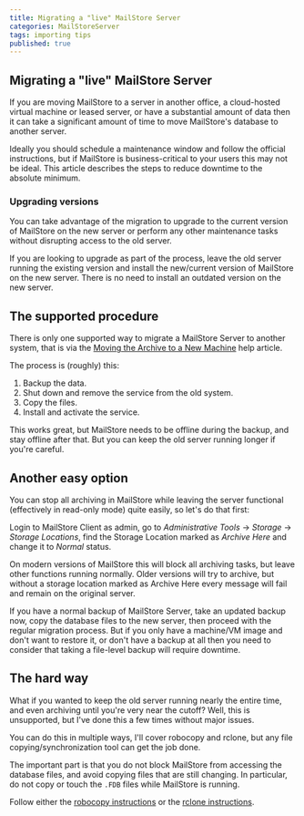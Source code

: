 ```yaml
---
title: Migrating a "live" MailStore Server
categories: MailStoreServer
tags: importing tips
published: true
---
```


## Migrating a "live" MailStore Server

If you are moving MailStore to a server in another office, a cloud-hosted virtual machine or leased server, or have a substantial amount of data then it can take a significant amount of time to move MailStore's database to another server.

Ideally you should schedule a maintenance window and follow the official instructions, but if MailStore is business-critical to your users this may not be ideal. This article describes the steps to reduce downtime to the absolute minimum.

### Upgrading versions

You can take advantage of the migration to upgrade to the current version of MailStore on the new server or perform any other maintenance tasks without disrupting access to the old server.

If you are looking to upgrade as part of the process, leave the old server running the existing version and install the new/current version of MailStore on the new server. There is no need to install an outdated version on the new server.

## The supported procedure

There is only one supported way to migrate a MailStore Server to another system, that is via the [Moving the Archive to a New Machine](https://help.mailstore.com/en/server/Moving_the_Archive#Moving_the_Archive_to_a_New_Machine) help article.

The process is (roughly) this:

1. Backup the data.
2. Shut down and remove the service from the old system.
3. Copy the files.
4. Install and activate the service.

This works great, but MailStore needs to be offline during the backup, and stay offline after that. But you can keep the old server running longer if you're careful.

## Another easy option

You can stop all archiving in MailStore while leaving the server functional (effectively in read-only mode) quite easily, so let's do that first: 

Login to MailStore Client as admin, go to *Administrative Tools* -> *Storage* -> *Storage Locations*, find the Storage Location marked as *Archive Here* and change it to *Normal* status.

On modern versions of MailStore this will block all archiving tasks, but leave other functions running normally. Older versions will try to archive, but without a storage location marked as Archive Here every message will fail and remain on the original server.

If you have a normal backup of MailStore Server, take an updated backup now, copy the database files to the new server, then proceed with the regular migration process. But if you only have a machine/VM image and don't want to restore it, or don't have a backup at all then you need to consider that taking a file-level backup will require downtime.

## The hard way

What if you wanted to keep the old server running nearly the entire time, and even archiving until you're very near the cutoff? Well, this is unsupported, but I've done this a few times without major issues.

You can do this in multiple ways, I'll cover robocopy and rclone, but any file copying/synchronization tool can get the job done.

The important part is that you do not block MailStore from accessing the database files, and avoid copying files that are still changing. In particular, do not copy or touch the `.FDB` files while MailStore is running.

Follow either the [robocopy instructions](livemigration-robocopy) or the [rclone instructions](livemigration-rclone).
